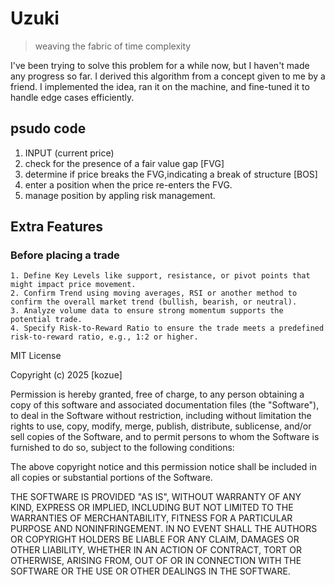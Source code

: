 # Uzuki
> weaving the fabric of time complexity

I've been trying to solve this problem for a while now, but I haven't made any progress so far. I derived this algorithm from a concept given to me by a friend. I implemented the idea, ran it on the machine, and fine-tuned it to handle edge cases efficiently.

## psudo code 
1. INPUT (current price)
2. check for the presence of a fair value gap [FVG]
3. determine if price breaks the FVG,indicating a break of structure [BOS]
4. enter a position when the price re-enters the FVG.
5. manage position by appling risk management.

## Extra Features
### Before placing a trade
    1. Define Key Levels like support, resistance, or pivot points that might impact price movement.
    2. Confirm Trend using moving averages, RSI or another method to confirm the overall market trend (bullish, bearish, or neutral).
    3. Analyze volume data to ensure strong momentum supports the potential trade.
    4. Specify Risk-to-Reward Ratio to ensure the trade meets a predefined risk-to-reward ratio, e.g., 1:2 or higher.

MIT License

Copyright (c) 2025 [kozue]

Permission is hereby granted, free of charge, to any person obtaining a copy
of this software and associated documentation files (the "Software"), to deal
in the Software without restriction, including without limitation the rights
to use, copy, modify, merge, publish, distribute, sublicense, and/or sell
copies of the Software, and to permit persons to whom the Software is
furnished to do so, subject to the following conditions:

The above copyright notice and this permission notice shall be included in all
copies or substantial portions of the Software.

THE SOFTWARE IS PROVIDED "AS IS", WITHOUT WARRANTY OF ANY KIND, EXPRESS OR
IMPLIED, INCLUDING BUT NOT LIMITED TO THE WARRANTIES OF MERCHANTABILITY,
FITNESS FOR A PARTICULAR PURPOSE AND NONINFRINGEMENT. IN NO EVENT SHALL THE
AUTHORS OR COPYRIGHT HOLDERS BE LIABLE FOR ANY CLAIM, DAMAGES OR OTHER
LIABILITY, WHETHER IN AN ACTION OF CONTRACT, TORT OR OTHERWISE, ARISING FROM,
OUT OF OR IN CONNECTION WITH THE SOFTWARE OR THE USE OR OTHER DEALINGS IN THE
SOFTWARE.

